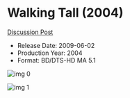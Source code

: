 # Walking Tall (2004)

[Discussion Post](https://www.avsforum.com/threads/bass-eq-for-filtered-movies.2995212/post-59388484)

* Release Date: 2009-06-02
* Production Year: 2004
* Format: BD/DTS-HD MA 5.1

![img 0](http://imgur.com/GGd4HPZ.jpg)

![img 1](http://imgur.com/ctVjqKl.png)

